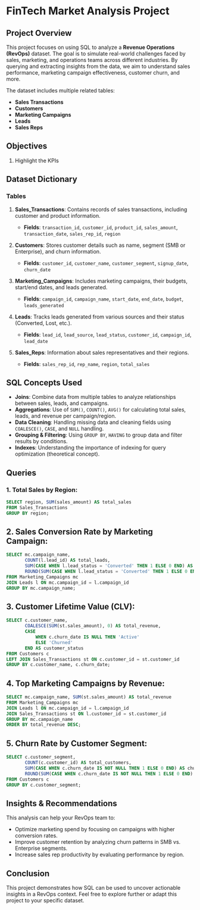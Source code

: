 # FinTech Market Analysis Project

## Project Overview
This project focuses on using SQL to analyze a **Revenue Operations (RevOps)** dataset. The goal is to simulate real-world challenges faced by sales, marketing, and operations teams across different industries. By querying and extracting insights from the data, we aim to understand sales performance, marketing campaign effectiveness, customer churn, and more.

The dataset includes multiple related tables:
- **Sales Transactions**
- **Customers**
- **Marketing Campaigns**
- **Leads**
- **Sales Reps**

## Objectives
1. Highlight the KPIs  

## Dataset Dictionary

### Tables

1. **Sales_Transactions**:
   Contains records of sales transactions, including customer and product information.
   - **Fields**: `transaction_id`, `customer_id`, `product_id`, `sales_amount`, `transaction_date`, `sales_rep_id`, `region`

2. **Customers**:
   Stores customer details such as name, segment (SMB or Enterprise), and churn information.
   - **Fields**: `customer_id`, `customer_name`, `customer_segment`, `signup_date`, `churn_date`

3. **Marketing_Campaigns**:
   Includes marketing campaigns, their budgets, start/end dates, and leads generated.
   - **Fields**: `campaign_id`, `campaign_name`, `start_date`, `end_date`, `budget`, `leads_generated`

4. **Leads**:
   Tracks leads generated from various sources and their status (Converted, Lost, etc.).
   - **Fields**: `lead_id`, `lead_source`, `lead_status`, `customer_id`, `campaign_id`, `lead_date`

5. **Sales_Reps**:
   Information about sales representatives and their regions.
   - **Fields**: `sales_rep_id`, `rep_name`, `region`, `total_sales`

## SQL Concepts Used
- **Joins**: Combine data from multiple tables to analyze relationships between sales, leads, and campaigns.
- **Aggregations**: Use of `SUM()`, `COUNT()`, `AVG()` for calculating total sales, leads, and revenue per campaign/region.
- **Data Cleaning**: Handling missing data and cleaning fields using `COALESCE()`, `CASE`, and `NULL` handling.
- **Grouping & Filtering**: Using `GROUP BY`, `HAVING` to group data and filter results by conditions.
- **Indexes**: Understanding the importance of indexing for query optimization (theoretical concept).

## Queries

### 1. **Total Sales by Region**:
```sql
SELECT region, SUM(sales_amount) AS total_sales
FROM Sales_Transactions
GROUP BY region;
```

## 2. Sales Conversion Rate by Marketing Campaign:
```sql
SELECT mc.campaign_name, 
       COUNT(l.lead_id) AS total_leads,
       SUM(CASE WHEN l.lead_status = 'Converted' THEN 1 ELSE 0 END) AS converted_leads,
       ROUND(SUM(CASE WHEN l.lead_status = 'Converted' THEN 1 ELSE 0 END) / CAST(COUNT(l.lead_id) AS DECIMAL) * 100, 2) AS conversion_rate
FROM Marketing_Campaigns mc
JOIN Leads l ON mc.campaign_id = l.campaign_id
GROUP BY mc.campaign_name;
```

## 3. Customer Lifetime Value (CLV):
```sql
SELECT c.customer_name, 
       COALESCE(SUM(st.sales_amount), 0) AS total_revenue,
       CASE 
           WHEN c.churn_date IS NULL THEN 'Active'
           ELSE 'Churned'
       END AS customer_status
FROM Customers c
LEFT JOIN Sales_Transactions st ON c.customer_id = st.customer_id
GROUP BY c.customer_name, c.churn_date;
```

## 4. Top Marketing Campaigns by Revenue:
```sql
SELECT mc.campaign_name, SUM(st.sales_amount) AS total_revenue
FROM Marketing_Campaigns mc
JOIN Leads l ON mc.campaign_id = l.campaign_id
JOIN Sales_Transactions st ON l.customer_id = st.customer_id
GROUP BY mc.campaign_name
ORDER BY total_revenue DESC;
```

## 5. Churn Rate by Customer Segment:
```sql
SELECT c.customer_segment, 
       COUNT(c.customer_id) AS total_customers,
       SUM(CASE WHEN c.churn_date IS NOT NULL THEN 1 ELSE 0 END) AS churned_customers,
       ROUND(SUM(CASE WHEN c.churn_date IS NOT NULL THEN 1 ELSE 0 END) / CAST(COUNT(c.customer_id) AS DECIMAL) * 100, 2) AS churn_rate
FROM Customers c
GROUP BY c.customer_segment;
```

## Insights & Recommendations
This analysis can help your RevOps team to:

- Optimize marketing spend by focusing on campaigns with higher conversion rates.
- Improve customer retention by analyzing churn patterns in SMB vs. Enterprise segments.
- Increase sales rep productivity by evaluating performance by region.

## Conclusion
This project demonstrates how SQL can be used to uncover actionable insights in a RevOps context. Feel free to explore further or adapt this project to your specific dataset.

